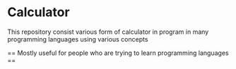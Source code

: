 # Calculator
This repository consist various form of calculator in program in many programming languages using various concepts

== Mostly useful for people who are trying to learn programming languages ==
